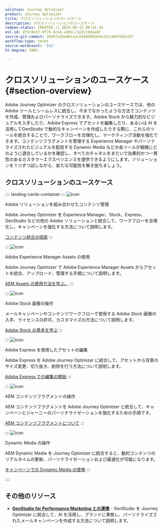```yaml
---
solution: Journey Optimizer
product: Journey Optimizer
title: クロスソリューションのユースケース
description: クロスソリューションのユースケース
redpen-status: CREATED_||_2025-08-12_00-41-19
exl-id: df3c6e57-9f76-4ce4-ad0d-c1e3c16daa8f
source-git-commit: 2b907a3be8b11ac6308d0b563e122c88478d1d37
workflow-type: tm+mt
source-wordcount: '312'
ht-degree: 100%

---
```


# クロスソリューションのユースケース{#section-overview}

Adobe Journey Optimizer のクロスソリューションのユースケースでは、他の Adobe ツールとシームレスに統合し、今までなかったような方法でコンテンツを作成、管理およびパーソナライズできます。Adobe Stock から魅力的なビジュアルを入手したり、Adobe Express でアセットを編集したり、あるいは AI を活用してGenStudio で動的なキャンペーンを作成したりする際に、これらのツールを統合することで、ワークフローを合理化し、マーケティング活動を強化できます。コンテンツフラグメントを管理する Experience Manager やパーソナライズされたビジュアルを配信する Dynamic Media などの各ツールが戦略にどのように適合しているかを確認し、すべてのチャネルをまたいで効果的かつ一貫性のあるカスタマーエクスペリエンスを提供できるようにします。ソリューションを 1 つずつ試しながら、新たな可能性を解き放ちましょう。

## クロスソリューションのユースケース

:::: landing-cards-container
:::
![icon](https://cdn.experienceleague.adobe.com/icons/puzzle-piece.svg?lang=ja)

Adobe ソリューションを組み合わせたコンテンツ管理

Adobe Journey Optimizer を Experience Manager、Stock、Express、GenStudio などの他の Adobe ソリューションと統合して、ワークフローを合理化し、キャンペーンを強化する方法について説明します。

[コンテンツ統合の探索](../using/integrations/content-integrations.md)
:::

:::
![icon](https://cdn.experienceleague.adobe.com/icons/screwdriver-wrench.svg?lang=ja)

Adobe Experience Manager Assets の使用

Adobe Journey Optimizer で Adobe Experience Manager Assets からアセットを統合、アップロード、管理する手順について説明します。

[AEM Assets の使用方法を学ぶ。](../using/integrations/assets.md)
:::

:::
![icon](https://cdn.experienceleague.adobe.com/icons/images.svg?lang=ja)

Adobe Stock 画像の操作

メールキャンペーンやコンテンツワークフローで使用する Adobe Stock 画像の入手、ライセンスの許可、カスタマイズの方法について説明します。

[Adobe Stock の基本を学ぶ](../using/integrations/stock.md)
:::

:::
![icon](https://cdn.experienceleague.adobe.com/icons/pencil-ruler.svg?lang=ja)

Adobe Express を使用したアセットの編集

Adobe Express を Adobe Journey Optimizer に統合して、アセットから背景のサイズ変更、切り抜き、削除を行う方法について説明します。

[Adobe Express での編集の開始](../using/integrations/express.md)
:::

:::
![icon](https://cdn.experienceleague.adobe.com/icons/code-branch.svg?lang=ja)

AEM コンテンツフラグメントの操作

AEM コンテンツフラグメントを Adobe Journey Optimizer と統合して、キャンペーンとジャーニーのパーソナライゼーションを強化するための手順です。

[AEM コンテンツフラグメントについて](../using/integrations/aem-fragments.md)
:::

:::
![icon](https://cdn.experienceleague.adobe.com/icons/bullseye.svg?lang=ja)

Dynamic Media の操作

AEM Dynamic Media を Journey Optimizer に統合すると、動的コンテンツのリアルタイムの更新、パーソナライゼーションおよび最適化が可能になります。

[キャンペーンでの Dynamic Media の使用](../using/integrations/aem-dynamic.md)
:::

::::


## その他のリソース

- **[GenStudio for Performance Marketing との連携](../using/integrations/genstudio.md)** - GenStudio を Journey Optimizer に統合して、AI を活用し、ブランドに準拠し、パーソナライズされたメールキャンペーンを作成する方法について説明します。
